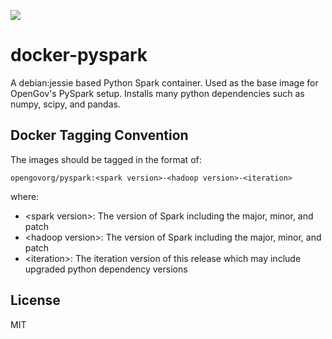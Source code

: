 [![](https://images.microbadger.com/badges/image/opengovorg/pyspark.svg)](https://microbadger.com/images/opengovorg/pyspark "Supplied by microbadger.com")

# docker-pyspark
A debian:jessie based Python Spark container. Used as the base image for OpenGov's PySpark setup. Installs many python dependencies such as numpy, scipy, and pandas.

## Docker Tagging Convention
The images should be tagged in the format of:

```
opengovorg/pyspark:<spark version>-<hadoop version>-<iteration>
```

where:

* \<spark version\>: The version of Spark including the major, minor, and patch
* \<hadoop version\>: The version of Spark including the major, minor, and patch
* \<iteration\>: The iteration version of this release which may include upgraded python dependency versions


## License
MIT
